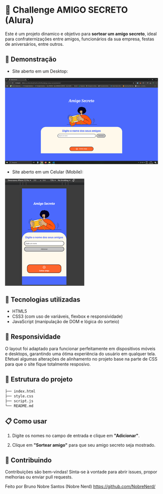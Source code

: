 
# 🎯 Challenge AMIGO SECRETO (Alura)

Este é um projeto dinamico e objetivo para **sortear um amigo secreto**, ideal para confraternizações entre amigos, funcionários da sua empresa, festas de aniversários, entre outros.

## 📸 Demonstração

- Site aberto em um Desktop:
  
![screenshot](assets/screenshot_desktop.png)

- Site aberto em um Celular (Mobile):
  
![screenshot](assets/screenshot_mobile.png)

## 🚀 Tecnologias utilizadas

- HTML5
- CSS3 (com uso de variáveis, flexbox e responsividade)
- JavaScript (manipulação de DOM e lógica do sorteio)

## 📱 Responsividade

O layout foi adaptado para funcionar perfeitamente em dispositivos móveis e desktops, garantindo uma ótima experiência do usuário em qualquer tela.
Efetuei algumas alterações de alinhamento no projeto base na parte de CSS para que o site fique totalmente resposivo.

## 📂 Estrutura do projeto

```
├── index.html
├── style.css
├── script.js
└── README.md
```

## 📋 Como usar

1. Digite os nomes no campo de entrada e clique em **"Adicionar"**.

2. Clique em **"Sortear amigo"** para que seu amigo secreto seja mostrado.

## 🤝 Contribuindo

Contribuições são bem-vindas! Sinta-se à vontade para abrir issues, propor melhorias ou enviar pull requests.


Feito por Bruno Nobre Santos (Nobre Nerd)
https://github.com/NobreNerd/
